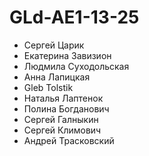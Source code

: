 # GLd-AE1-13-25
- Сергей Царик
- Екатерина Завизион
- Людмила Суходольская
- Анна Лапицкая
- Gleb Tolstik
- Наталья Лаптенок
- Полина Богданович
- Сергей Галныкин
- Сергей Климович
- Андрей Трасковский
